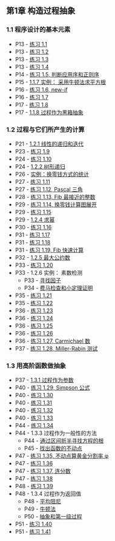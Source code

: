 ## 第1章 构造过程抽象

### 1.1 程序设计的基本元素

* P13 - [练习 1.1](./exercise_1_1.md)
* P13 - [练习 1.2](./exercise_1_2.md)
* P13 - [练习 1.3](./exercise_1_3.lua)
* P13 - [练习 1.4](./exercise_1_4.md)
* P14 - [练习 1.5, 判断应用序和正则序](./exercise_1_5.md)
* P15 - [1.1.7 实例： 采用牛顿法求平方根](./newton_sqrt.lua)
* P16 - [练习 1.6, new-if](./exercise_1_6.md)
* P16 - [练习 1.7](./exercise_1_7.md)
* P17 - [练习 1.8](./exercise_1_8.lua)
* P17 - [1.1.8 过程作为黑箱抽象](./newton_sqrt_blackbox.lua)

### 1.2 过程与它们所产生的计算

* P21 - [1.2.1 线性的递归和迭代](./factorial.lua)
* P23 - [练习 1.9](./exercise_1_9.md)
* P24 - [练习 1.10](./exercise_1_10.md)
* P24 - [1.2.2 树形递归](./fibonacci.lua)
* P26 - [实例：换零钱方式的统计](./count_change.lua)
* P27 - [练习 1.11](./exercise_1_11.lua)
* P27 - [练习 1.12, Pascal 三角](./exercise_1_12.lua)
* P28 - [练习 1.13, Fib 最接近的整数](./exercise_1_13.md)
* P29 - [练习 1.14, 换零钱计算图展开](./exercise_1_14.md)
* P29 - [练习 1.15](./exercise_1_15.md)
* P29 - [1.2.4 求幂](./expt.lua)
* P30 - [练习 1.16](./exercise_1_16.lua)
* P31 - [练习 1.17](./exercise_1_17.lua)
* P31 - [练习 1.18](./exercise_1_18.lua)
* P31 - [练习 1.19, Fib 快速计算](./exercise_1_19.md)
* P32 - [1.2.5 最大公约数](./gcd.lua)
* P33 - [练习 1.20](./exercise_1_20.md)
* P33 - 1.2.6 实例： 素数检测
	* P33 - [寻找因子](./prime.lua)
	* P34 - [费马检查和小定理证明](./fermat_test.md)
* P35 - [练习 1.21](./exercise_1_21.md)
* P35 - [练习 1.22](./exercise_1_22.md)
* P36 - [练习 1.23](./exercise_1_23.md)
* P36 - [练习 1.24](./exercise_1_24.md)
* P36 - [练习 1.25](./exercise_1_25.md)
* P36 - [练习 1.26](./exercise_1_26.md)
* P36 - [练习 1.27, Carmichael 数](./exercise_1_27.md)
* P37 - [练习 1.28, Miller-Rabin 测试](./exercise_1_28.md)

### 1.3 用高阶函数做抽象

* P37 - [1.3.1 过程作为参数](./sum.lua)
* P40 - [练习 1.29, Simpson 公式](./exercise_1_29.md)
* P40 - [练习 1.30](exercise_1_30.lua)
* P40 - [练习 1.31](exercise_1_31.lua)
* P40 - [练习 1.32](exercise_1_32.lua)
* P40 - [练习 1.33](exercise_1_33.lua)
* P44 - [练习 1.34](exercise_1_34.md)
* P44 - 1.3.3 过程作为一般性的方法
	* P44 - [通过区间折半寻找方程的根](./half_interval_method.lua) 
	* P45 - [找出函数的不动点](./fixed_point.lua)
* P47 - [练习 1.35, 不动点算黄金分割率 φ](exercise_1_35.md)
* P47 - [练习 1.36](exercise_1_36.md)
* P47 - [练习 1.37, 连分数](exercise_1_37.md)
* P47 - [练习 1.38](exercise_1_38.md)
* P48 - [练习 1.39](exercise_1_39.md)
* P48 - 1.3.4 过程作为返回值
	* P48 - [平均阻尼](./average_damp.lua)
	* P49 - [牛顿法](./newtons_method.md)
	* P50 - [抽象和第一级过程](./fixed_point_of_transform.lua)
* P51 - [练习 1.40](exercise_1_40.lua)
* P51 - [练习 1.41](exercise_1_41.lua)



